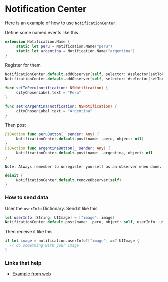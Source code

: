 # Notification Center

Here is an example of how to use `NotificationCenter`. 

Define some named events like this

```swift
extension Notification.Name {
     static let peru = Notification.Name("peru")
     static let argentina = Notification.Name("argentina")
}
```

Register for them

```swift
NotificationCenter.default.addObserver(self, selector: #selector(setToPeru(notification:)), name: .peru, object: nil)
NotificationCenter.default.addObserver(self, selector: #selector(setToArgentina(notfication:)), name: .argentina, object: nil)

func setToPeru(notification: NSNotification) {
     cityChosenLabel.text = "Peru"
}

func setToArgentina(notfication: NSNotification) {
     cityChosenLabel.text = "Argentina"
}
```

Then post

```swift
@IBAction func peruButton(_ sender: Any) {
     NotificationCenter.default.post(name: .peru, object: nil)
}
@IBAction func argentinaButton(_ sender: Any) {
     NotificationCenter.default.post(name: .argentina, object: nil
}
```

	Note: Always remember to unregister yourself as an observer when done.
	
```swift
deinit {
     NotificationCenter.default.removeObserver(self)
}
```

### How to send data

User the `userInfo` Dictionary. Send it like this

```swift
let userInfo:[String: UIImage] = ["image": image]
NotificationCenter.default.post(name: .peru, object: self, userInfo: userInfo)
```

Then receive it like this

```swift
if let image = notification.userInfo?["image"] as? UIImage {
  // do something with your image   
}
```

### Links that help
* [Example from web](https://medium.com/@JoyceMatos/using-nsnotificationcenter-in-swift-eb70cf0b60fc)

